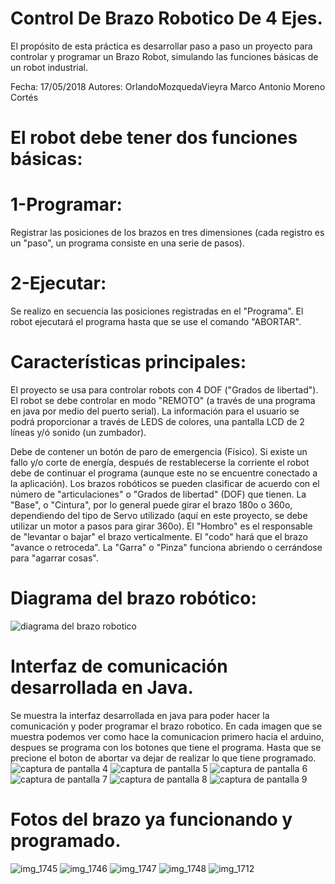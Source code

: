# Control De Brazo Robotico De 4 Ejes.
El propósito de esta práctica es desarrollar paso a paso un proyecto para controlar y programar un Brazo Robot, simulando las funciones básicas de un robot industrial.

Fecha:   17/05/2018
Autores: OrlandoMozquedaVieyra
         Marco Antonio Moreno Cortés

# El robot debe tener dos funciones básicas:

# 1-Programar: 
Registrar las posiciones de los brazos en tres dimensiones (cada registro es un "paso", un programa consiste en una serie de pasos).

# 2-Ejecutar: 
Se realizo en secuencia las posiciones registradas en el "Programa". El robot ejecutará el programa hasta que se use el comando "ABORTAR".

# Características principales:

El proyecto se usa para controlar robots con  4 DOF ("Grados de libertad"). El robot se debe controlar en modo "REMOTO" (a través de una programa en java por medio del puerto serial).
La información para el usuario se podrá proporcionar a través de LEDS de colores, una pantalla LCD de 2 líneas y/ó sonido (un zumbador).
    
Debe de contener un botón de paro de emergencia (Físico).
Si existe un fallo y/o corte de energía, después de restablecerse la corriente el robot debe de continuar el programa (aunque este no se encuentre conectado a la aplicación).
Los brazos robóticos se pueden clasificar de acuerdo con el número de "articulaciones" o "Grados de libertad" (DOF) que tienen. La "Base", o "Cintura", por lo general puede girar el brazo 180o o 360o, dependiendo del   tipo de Servo utilizado (aquí en este proyecto, se debe utilizar un motor a pasos para girar 360o). El "Hombro" es el responsable de "levantar o bajar" el brazo verticalmente. El "codo" hará que el brazo "avance o retroceda". La "Garra" o "Pinza" funciona abriendo o cerrándose para "agarrar cosas".

# Diagrama del brazo robótico:
![diagrama del brazo robotico](https://user-images.githubusercontent.com/22648194/40197564-66515490-59d9-11e8-8a2c-09ff35d4bb61.png)

# Interfaz de comunicación desarrollada en Java.
Se muestra la interfaz desarrollada en java para poder hacer la comunicación y poder programar el brazo robotico. En cada imagen que se muestra podemos ver como hace la comunicacion primero hacia el arduino, despues se programa con los botones que tiene el programa. Hasta que se precione el boton de abortar va dejar de realizar lo que tiene programado.
![captura de pantalla 4](https://user-images.githubusercontent.com/22648194/40204125-0f06a172-59ed-11e8-924c-2bc08cfbac62.png)
![captura de pantalla 5](https://user-images.githubusercontent.com/22648194/40204126-0f27e8a0-59ed-11e8-8c26-c166fa0298bf.png)
![captura de pantalla 6](https://user-images.githubusercontent.com/22648194/40204127-0f495f4e-59ed-11e8-818e-4df3fd2d4793.png)
![captura de pantalla 7](https://user-images.githubusercontent.com/22648194/40204128-0f64cee6-59ed-11e8-8d17-df285c25ae13.png)
![captura de pantalla 8](https://user-images.githubusercontent.com/22648194/40204131-0f81442c-59ed-11e8-951f-d2f4d17ed334.png)
![captura de pantalla 9](https://user-images.githubusercontent.com/22648194/40204132-0f9e7e84-59ed-11e8-9a0f-7ccdbd344536.png)

# Fotos del brazo ya funcionando y programado.
![img_1745](https://user-images.githubusercontent.com/22648194/40204846-93551268-59ef-11e8-8cb2-0caf0a0c8cee.png)
![img_1746](https://user-images.githubusercontent.com/22648194/40204847-936ee030-59ef-11e8-8b1d-7b149eeabc74.png)
![img_1747](https://user-images.githubusercontent.com/22648194/40204848-9387b736-59ef-11e8-8fc0-0060057fe57a.png)
![img_1748](https://user-images.githubusercontent.com/22648194/40204849-93a737dc-59ef-11e8-92f5-a36f35298ed0.png)
![img_1712](https://user-images.githubusercontent.com/22648194/40205122-7f6942b4-59f0-11e8-84ed-2c14620ee72a.png)
